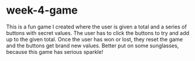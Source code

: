 # week-4-game

This is a fun game I created where the user is given a total and a series of buttons with secret values. The user has to click the buttons to try and add up to the given total. Once the user has won or lost, they reset the game and the buttons get brand new values. Better put on some sunglasses, because this game has serious sparkle!
